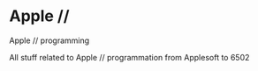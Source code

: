 # Apple //
Apple // programming

All stuff related to Apple // programmation from Applesoft to 6502
